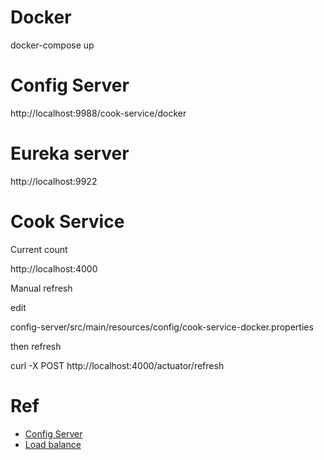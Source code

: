 # Docker

docker-compose up

# Config Server

http://localhost:9988/cook-service/docker

# Eureka server

http://localhost:9922


# Cook Service

Current count

http://localhost:4000

Manual refresh

edit 

config-server/src/main/resources/config/cook-service-docker.properties

then refresh

curl -X POST http://localhost:4000/actuator/refresh


# Ref

* [Config Server](https://datmt.com/backend/java/spring/spring-cloud-config-server-complete-guide/)
* [Load balance](https://medium.com/@vinodkrane/microservices-scaling-and-load-balancing-using-docker-compose-78bf8dc04da9)